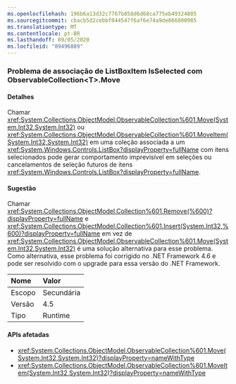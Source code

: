 ```yaml
---
ms.openlocfilehash: 196b6a13d32c7767b858d6d68ca775eb49324805
ms.sourcegitcommit: cbacb5d2cebbf044547f6af6e74a9de866800985
ms.translationtype: MT
ms.contentlocale: pt-BR
ms.lasthandoff: 09/05/2020
ms.locfileid: "89496889"
---
```

### <a name="listboxitem-isselected-binding-issue-with-observablecollectionlttgtmove"></a>Problema de associação de ListBoxItem IsSelected com ObservableCollection&lt;T&gt;.Move

#### <a name="details"></a>Detalhes

Chamar <xref:System.Collections.ObjectModel.ObservableCollection%601.Move(System.Int32,System.Int32)> ou <xref:System.Collections.ObjectModel.ObservableCollection%601.MoveItem(System.Int32,System.Int32)> em uma coleção associada a um <xref:System.Windows.Controls.ListBox?displayProperty=fullName> com itens selecionados pode gerar comportamento imprevisível em seleções ou cancelamentos de seleção futuros de itens <xref:System.Windows.Controls.ListBox?displayProperty=fullName>.

#### <a name="suggestion"></a>Sugestão

Chamar <xref:System.Collections.ObjectModel.Collection%601.Remove(%600)?displayProperty=fullName> e <xref:System.Collections.ObjectModel.Collection%601.Insert(System.Int32,%600)?displayProperty=fullName> em vez de <xref:System.Collections.ObjectModel.ObservableCollection%601.Move(System.Int32,System.Int32)> é uma solução alternativa para esse problema. Como alternativa, esse problema foi corrigido no .NET Framework 4.6 e pode ser resolvido com o upgrade para essa versão do .NET Framework.

| Nome    | Valor       |
|:--------|:------------|
| Escopo   |Secundária|
|Versão|4.5|
|Tipo|Runtime|

#### <a name="affected-apis"></a>APIs afetadas

- <xref:System.Collections.ObjectModel.ObservableCollection%601.Move(System.Int32,System.Int32)?displayProperty=nameWithType>
- <xref:System.Collections.ObjectModel.ObservableCollection%601.MoveItem(System.Int32,System.Int32)?displayProperty=nameWithType>

<!--

#### Affected APIs

- ``M:System.Collections.ObjectModel.ObservableCollection`1.Move(System.Int32,System.Int32)``
- ``M:System.Collections.ObjectModel.ObservableCollection`1.MoveItem(System.Int32,System.Int32)``

-->
